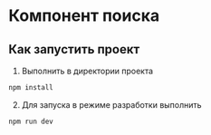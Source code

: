 # Компонент поиска

## Как запустить проект

1. Выполнить в директории проекта

```bash
npm install
```

2. Для запуска в режиме разработки выполнить

```bash
npm run dev
```

